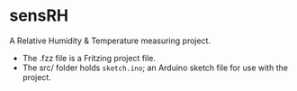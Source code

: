 # sensRH

A Relative Humidity & Temperature measuring project.
- The .fzz file is a Fritzing project file.
- The src/ folder holds `sketch.ino`; an Arduino sketch file for use with the project.

